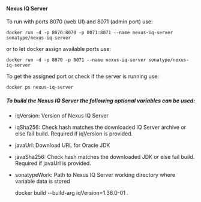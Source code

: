 #### Nexus IQ Server

To run with ports 8070 (web UI) and 8071 (admin port) use:

    docker run -d -p 8070:8070 -p 8071:8071 --name nexus-iq-server sonatype/nexus-iq-server

or to let docker assign available ports use:

    docker run -d -p 8070 -p 8071 --name nexus-iq-server sonatype/nexus-iq-server

To get the assigned port or check if the server is running use:

    docker ps nexus-iq-server

##### To build the Nexus IQ Server the following optional variables can be used:

- iqVersion: Version of Nexus IQ Server
- iqSha256: Check hash matches the downloaded IQ Server archive or else fail build. Required if iqVersion is provided.
- javaUrl: Download URL for Oracle JDK
- javaSha256: Check hash matches the downloaded JDK or else fail build. Required if javaUrl is provided.
- sonatypeWork: Path to Nexus IQ Server working directory where variable data is stored


    docker build --build-arg iqVersion=1.36.0-01 .


